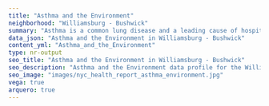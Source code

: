 ```yaml
---
title: "Asthma and the Environment"
neighborhood: "Williamsburg - Bushwick"
summary: "Asthma is a common lung disease and a leading cause of hospitalizations for children under 15 years old. This report provides a summary of asthma indicators by neighborhood. It also describes housing and neighborhood characteristics that can make asthma worse."
data_json: "Asthma and the Environment in Williamsburg - Bushwick"
content_yml: "Asthma_and_the_Environment"
type: nr-output
seo_title: "Asthma and the Environment in Williamsburg - Bushwick"
seo_description: "Asthma and the Environment data profile for the Williamsburg - Bushwick neighborhood of NYC."
seo_image: "images/nyc_health_report_asthma_environment.jpg"
vega: true
arquero: true
---
```

